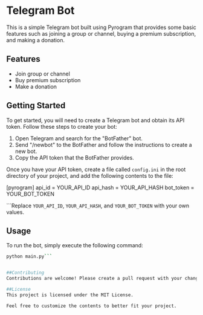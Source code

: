 # Telegram Bot

This is a simple Telegram bot built using Pyrogram that provides some basic features such as joining a group or channel, buying a premium subscription, and making a donation.

## Features

- Join group or channel
- Buy premium subscription
- Make a donation

## Getting Started

To get started, you will need to create a Telegram bot and obtain its API token. Follow these steps to create your bot:

1. Open Telegram and search for the "BotFather" bot.
2. Send "/newbot" to the BotFather and follow the instructions to create a new bot.
3. Copy the API token that the BotFather provides.

Once you have your API token, create a file called `config.ini` in the root directory of your project, and add the following contents to the file:

[pyrogram]
api_id = YOUR_API_ID
api_hash = YOUR_API_HASH
bot_token = YOUR_BOT_TOKEN


```Replace `YOUR_API_ID`, `YOUR_API_HASH`, and `YOUR_BOT_TOKEN` with your own values.

## Usage

To run the bot, simply execute the following command:

```sh
python main.py```


##Contributing
Contributions are welcome! Please create a pull request with your changes.

##License
This project is licensed under the MIT License.

Feel free to customize the contents to better fit your project.
